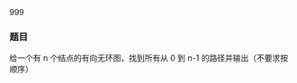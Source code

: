 <!--
      {
    "title": "797. 所有可能的路径",
    "post_date": "2019-09-10 12:39",
    "url": "all-paths-from-source-to-target"
}
-->999


### 题目

给一个有 n 个结点的有向无环图，找到所有从 0 到 n-1 的路径并输出（不要求按顺序）


